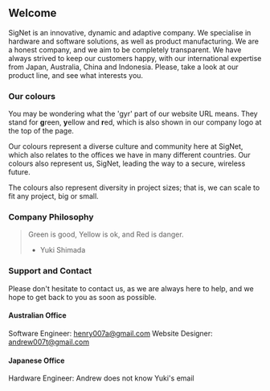 ## Welcome

SigNet is an innovative, dynamic and adaptive company. We specialise in hardware and software solutions, as well as product manufacturing. We are a honest company, and we aim to be completely transparent. We have always strived to keep our customers happy, with our international expertise from Japan, Australia, China and Indonesia. Please, take a look at our product line, and see what interests you.

### Our colours
You may be wondering what the 'gyr' part of our website URL means. They stand for <span class=greenText>**g**</span>reen, <span class=yellowText>**y**</span>ellow and <span class=redText>**r**</span>ed, which is also shown in our company logo at the top of the page.

Our colours represent a diverse culture and community here at SigNet, which also relates to the offices we have in many different countries. Our colours also represent us, SigNet, leading the way to a secure, wireless future.

The colours also represent diversity in project sizes; that is, we can scale to fit any project, big or small.

### Company Philosophy
> Green is good, Yellow is ok, and Red is danger.
> - Yuki Shimada

### Support and Contact
Please don't hesitate to contact us, as we are always here to help, and we hope to get back to you as soon as possible.

#### Australian Office
Software Engineer: henry007a@gmail.com
Website Designer: andrew007t@gmail.com

#### Japanese Office
Hardware Engineer: Andrew does not know Yuki's email
